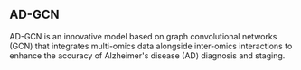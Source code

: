 ## AD-GCN
AD-GCN is an innovative model based on graph convolutional networks (GCN) that integrates multi-omics data alongside inter-omics interactions to enhance the accuracy of Alzheimer's disease (AD) diagnosis and staging.
